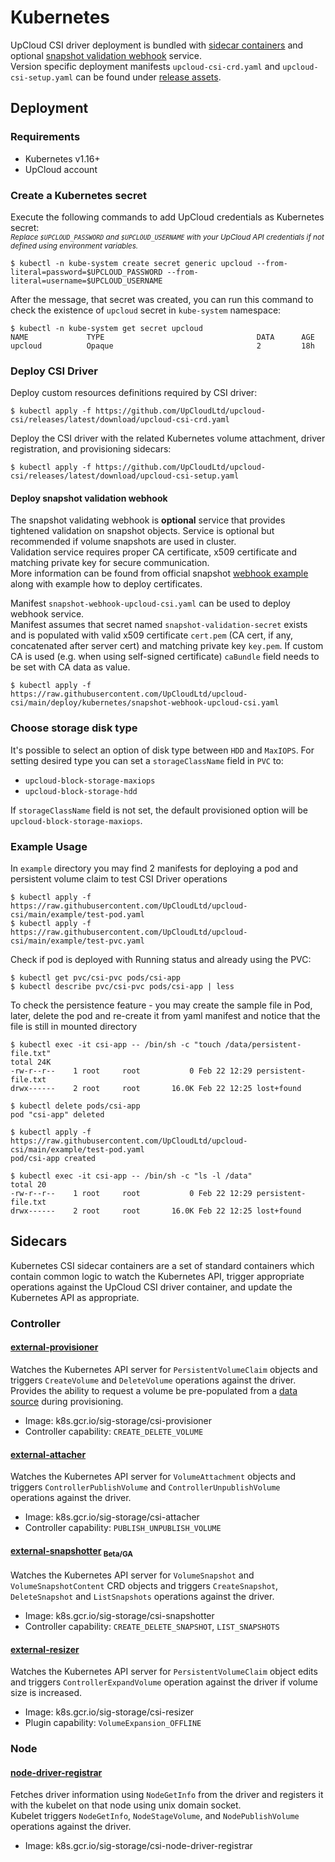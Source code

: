 # Kubernetes

UpCloud CSI driver deployment is bundled with [sidecar containers](#sidecars) and optional [snapshot validation webhook](#deploy-snapshot-validation-webhook) service.  
Version specific deployment manifests `upcloud-csi-crd.yaml` and `upcloud-csi-setup.yaml` can be found under [release assets](https://github.com/UpCloudLtd/upcloud-csi/releases/latest/).

## Deployment

### Requirements

* Kubernetes v1.16+
* UpCloud account

### Create a Kubernetes secret

Execute the following commands to add UpCloud credentials as Kubernetes secret:  
<sub>_Replace `$UPCLOUD_PASSWORD` and `$UPCLOUD_USERNAME` with your UpCloud API credentials if not defined using environment variables._</sub>
```shell
$ kubectl -n kube-system create secret generic upcloud --from-literal=password=$UPCLOUD_PASSWORD --from-literal=username=$UPCLOUD_USERNAME
```

After the message, that secret was created, you can run this command to check the existence of `upcloud` secret
in `kube-system` namespace:

```shell
$ kubectl -n kube-system get secret upcloud
NAME             TYPE                                  DATA      AGE
upcloud          Opaque                                2         18h
```

### Deploy CSI Driver

Deploy custom resources definitions required by CSI driver:
```shell
$ kubectl apply -f https://github.com/UpCloudLtd/upcloud-csi/releases/latest/download/upcloud-csi-crd.yaml
```

Deploy the CSI driver with the related Kubernetes volume attachment, driver registration, and provisioning sidecars:
```shell
$ kubectl apply -f https://github.com/UpCloudLtd/upcloud-csi/releases/latest/download/upcloud-csi-setup.yaml
```

#### Deploy snapshot validation webhook
The snapshot validating webhook is **optional** service that provides tightened validation on snapshot objects. 
Service is optional but recommended if volume snapshots are used in cluster.  
Validation service requires proper CA certificate, x509 certificate and matching private key for secure communication.  
More information can be found from official snapshot [webhook example](https://github.com/kubernetes-csi/external-snapshotter/tree/master/deploy/kubernetes/webhook-example) along with example how to deploy certificates.

Manifest `snapshot-webhook-upcloud-csi.yaml` can be used to deploy webhook service.  
Manifest assumes that secret named `snapshot-validation-secret` exists and is populated with valid x509 certificate `cert.pem` (CA cert, if any, concatenated after server cert) and matching private key `key.pem`.
If custom CA is used (e.g. when using self-signed certificate) `caBundle` field needs to be set with CA data as value.

```shell
$ kubectl apply -f https://raw.githubusercontent.com/UpCloudLtd/upcloud-csi/main/deploy/kubernetes/snapshot-webhook-upcloud-csi.yaml
```


### Choose storage disk type

It's possible to select an option of disk type between `HDD` and `MaxIOPS`.
For setting desired type you can set a `storageClassName` field in `PVC` to:
* `upcloud-block-storage-maxiops`
* `upcloud-block-storage-hdd`

If `storageClassName` field is not set, the default provisioned option will be `upcloud-block-storage-maxiops`.

### Example Usage

In `example` directory you may find 2 manifests for deploying a pod and persistent volume claim to test CSI Driver
operations

```shell
$ kubectl apply -f https://raw.githubusercontent.com/UpCloudLtd/upcloud-csi/main/example/test-pod.yaml
$ kubectl apply -f https://raw.githubusercontent.com/UpCloudLtd/upcloud-csi/main/example/test-pvc.yaml
```

Check if pod is deployed with Running status and already using the PVC:

```shell
$ kubectl get pvc/csi-pvc pods/csi-app
$ kubectl describe pvc/csi-pvc pods/csi-app | less
```

To check the persistence feature - you may create the sample file in Pod, later, delete the pod and re-create it from yaml manifest and notice that the file is still in mounted directory 

```shell
$ kubectl exec -it csi-app -- /bin/sh -c "touch /data/persistent-file.txt"
total 24K
-rw-r--r--    1 root     root           0 Feb 22 12:29 persistent-file.txt
drwx------    2 root     root       16.0K Feb 22 12:25 lost+found

$ kubectl delete pods/csi-app
pod "csi-app" deleted

$ kubectl apply -f https://raw.githubusercontent.com/UpCloudLtd/upcloud-csi/main/example/test-pod.yaml
pod/csi-app created

$ kubectl exec -it csi-app -- /bin/sh -c "ls -l /data"
total 20
-rw-r--r--    1 root     root           0 Feb 22 12:29 persistent-file.txt
drwx------    2 root     root       16.0K Feb 22 12:25 lost+found

```

## Sidecars

Kubernetes CSI sidecar containers are a set of standard containers which contain common logic to watch the Kubernetes API, trigger appropriate operations against the UpCloud CSI driver container, and update the Kubernetes API as appropriate.


### Controller
#### [external-provisioner](https://github.com/kubernetes-csi/external-provisioner)
Watches the Kubernetes API server for `PersistentVolumeClaim` objects and triggers `CreateVolume` and `DeleteVolume` operations against the driver.  
Provides the ability to request a volume be pre-populated from a [data source](https://kubernetes-csi.github.io/docs/volume-datasources.html) during provisioning. 
- Image: k8s.gcr.io/sig-storage/csi-provisioner
- Controller capability: `CREATE_DELETE_VOLUME`

#### [external-attacher](https://github.com/kubernetes-csi/external-attacher)
Watches the Kubernetes API server for `VolumeAttachment` objects and triggers `ControllerPublishVolume` and `ControllerUnpublishVolume` operations against the driver. 
- Image: k8s.gcr.io/sig-storage/csi-attacher
- Controller capability: `PUBLISH_UNPUBLISH_VOLUME`

#### [external-snapshotter](https://github.com/kubernetes-csi/external-snapshotter) <sub>Beta/GA</sub>
Watches the Kubernetes API server for `VolumeSnapshot` and `VolumeSnapshotContent` CRD objects and triggers `CreateSnapshot`, `DeleteSnapshot` and `ListSnapshots` operations against the driver. 
- Image: k8s.gcr.io/sig-storage/csi-snapshotter
- Controller capability: `CREATE_DELETE_SNAPSHOT`, `LIST_SNAPSHOTS`

#### [external-resizer](https://github.com/kubernetes-csi/external-resizer)
Watches the Kubernetes API server for `PersistentVolumeClaim` object edits and triggers `ControllerExpandVolume` operation against the driver if volume size is increased.
- Image: k8s.gcr.io/sig-storage/csi-resizer
- Plugin capability: `VolumeExpansion_OFFLINE`

### Node
#### [node-driver-registrar](https://github.com/kubernetes-csi/node-driver-registrar)
Fetches driver information using `NodeGetInfo` from the driver and registers it with the kubelet on that node using unix domain socket.  
Kubelet triggers `NodeGetInfo`, `NodeStageVolume`, and `NodePublishVolume` operations against the driver. 
- Image: k8s.gcr.io/sig-storage/csi-node-driver-registrar
